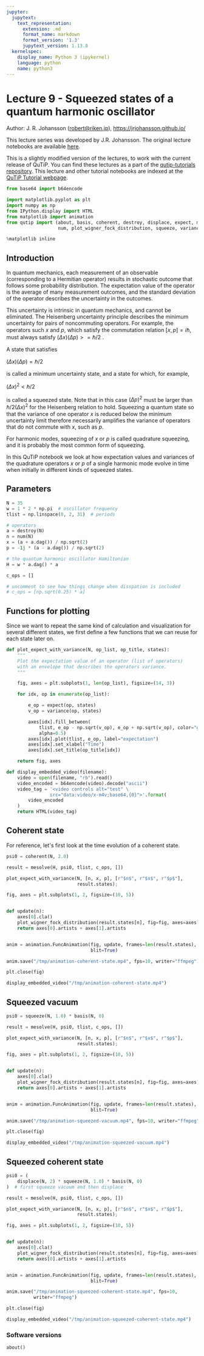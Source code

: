 ```yaml
---
jupyter:
  jupytext:
    text_representation:
      extension: .md
      format_name: markdown
      format_version: '1.3'
      jupytext_version: 1.13.8
  kernelspec:
    display_name: Python 3 (ipykernel)
    language: python
    name: python3
---
```


# Lecture 9 - Squeezed states of a quantum harmonic oscillator

Author: J. R. Johansson (robert@riken.jp), https://jrjohansson.github.io/

This lecture series was developed by J.R. Johansson. The original lecture notebooks are available [here](https://github.com/jrjohansson/qutip-lectures).

This is a slightly modified version of the lectures, to work with the current release of QuTiP. You can find these lectures as a part of the [qutip-tutorials repository](https://github.com/qutip/qutip-tutorials). This lecture and other tutorial notebooks are indexed at the [QuTiP Tutorial webpage](https://qutip.org/tutorials.html).

```python
from base64 import b64encode

import matplotlib.pyplot as plt
import numpy as np
from IPython.display import HTML
from matplotlib import animation
from qutip import (about, basis, coherent, destroy, displace, expect, mesolve,
                   num, plot_wigner_fock_distribution, squeeze, variance)

%matplotlib inline
```

## Introduction

In quantum mechanics, each measurement of an observable (corresponding to a Hermitian operator) results in stochastic outcome that follows some probability distribution. The expectation value of the operator is the average of many measurement outcomes, and the standard deviation of the operator describes the uncertainty in the outcomes.

This uncertainty is intrinsic in quantum mechanics, and cannot be eliminated. The Heisenberg uncertainty principle describes the minimum uncertainty for pairs of noncommuting operators. For example, the operators such $x$ and $p$, which satisfy the commutation relation $[x, p] = i\hbar$, must always satisfy $(\Delta x) (\Delta p) >= \hbar/2$ .

A state that satisfies

$(\Delta x) (\Delta p) = \hbar/2$

is called a minimum uncertainty state, and a state for which, for example, 

$(\Delta x)^2 < \hbar/2$ 

is called a squeezed state. Note that in this case $(\Delta p)^2$ must be larger than $\hbar/2(\Delta x)^2$ for the Heisenberg relation to hold. Squeezing a quantum state so that the variance of one operator $x$ is reduced below the minimum uncertainty limit therefore necessarily amplifies the variance of operators that do not commute with $x$, such as $p$.

For harmonic modes, squeezing of $x$ or $p$ is called quadrature squeezing, and it is probably the most common form of squeezing. 

In this QuTiP notebook we look at how expectation values and variances of the quadrature operators $x$ or $p$ of a single harmonic mode evolve in time when initially in different kinds of squeezed states. 


## Parameters

```python
N = 35
w = 1 * 2 * np.pi  # oscillator frequency
tlist = np.linspace(0, 2, 31)  # periods
```

```python
# operators
a = destroy(N)
n = num(N)
x = (a + a.dag()) / np.sqrt(2)
p = -1j * (a - a.dag()) / np.sqrt(2)
```

```python
# the quantum harmonic oscillator Hamiltonian
H = w * a.dag() * a
```

```python
c_ops = []

# uncomment to see how things change when disspation is included
# c_ops = [np.sqrt(0.25) * a]
```

## Functions for plotting

Since we want to repeat the same kind of calculation and visualization for several different states, we first define a few functions that we can reuse for each state later on.

```python
def plot_expect_with_variance(N, op_list, op_title, states):
    """
    Plot the expectation value of an operator (list of operators)
    with an envelope that describes the operators variance.
    """

    fig, axes = plt.subplots(1, len(op_list), figsize=(14, 3))

    for idx, op in enumerate(op_list):

        e_op = expect(op, states)
        v_op = variance(op, states)

        axes[idx].fill_between(
            tlist, e_op - np.sqrt(v_op), e_op + np.sqrt(v_op), color="green",
            alpha=0.5)
        axes[idx].plot(tlist, e_op, label="expectation")
        axes[idx].set_xlabel("Time")
        axes[idx].set_title(op_title[idx])

    return fig, axes
```

```python
def display_embedded_video(filename):
    video = open(filename, "rb").read()
    video_encoded = b64encode(video).decode("ascii")
    video_tag = '<video controls alt="test" \
                src="data:video/x-m4v;base64,{0}">'.format(
        video_encoded
    )
    return HTML(video_tag)
```

## Coherent state

For reference, let's first look at the time evolution of a coherent state.

```python
psi0 = coherent(N, 2.0)
```

```python
result = mesolve(H, psi0, tlist, c_ops, [])
```

```python
plot_expect_with_variance(N, [n, x, p], [r"$n$", r"$x$", r"$p$"],
                          result.states);
```

```python
fig, axes = plt.subplots(1, 2, figsize=(10, 5))


def update(n):
    axes[0].cla()
    plot_wigner_fock_distribution(result.states[n], fig=fig, axes=axes)
    return axes[0].artists + axes[1].artists


anim = animation.FuncAnimation(fig, update, frames=len(result.states),
                               blit=True)

anim.save("/tmp/animation-coherent-state.mp4", fps=10, writer="ffmpeg")

plt.close(fig)
```

```python
display_embedded_video("/tmp/animation-coherent-state.mp4")
```

## Squeezed vacuum

```python
psi0 = squeeze(N, 1.0) * basis(N, 0)
```

```python
result = mesolve(H, psi0, tlist, c_ops, [])
```

```python
plot_expect_with_variance(N, [n, x, p], [r"$n$", r"$x$", r"$p$"],
                          result.states);
```

```python
fig, axes = plt.subplots(1, 2, figsize=(10, 5))


def update(n):
    axes[0].cla()
    plot_wigner_fock_distribution(result.states[n], fig=fig, axes=axes)
    return axes[0].artists + axes[1].artists


anim = animation.FuncAnimation(fig, update, frames=len(result.states),
                               blit=True)

anim.save("/tmp/animation-squeezed-vacuum.mp4", fps=10, writer="ffmpeg")

plt.close(fig)
```

```python
display_embedded_video("/tmp/animation-squeezed-vacuum.mp4")
```

## Squeezed coherent state

```python
psi0 = (
    displace(N, 2) * squeeze(N, 1.0) * basis(N, 0)
)  # first squeeze vacuum and then displace
```

```python
result = mesolve(H, psi0, tlist, c_ops, [])
```

```python
plot_expect_with_variance(N, [n, x, p], [r"$n$", r"$x$", r"$p$"],
                          result.states);
```

```python
fig, axes = plt.subplots(1, 2, figsize=(10, 5))


def update(n):
    axes[0].cla()
    plot_wigner_fock_distribution(result.states[n], fig=fig, axes=axes)
    return axes[0].artists + axes[1].artists


anim = animation.FuncAnimation(fig, update, frames=len(result.states),
                               blit=True)

anim.save("/tmp/animation-squeezed-coherent-state.mp4", fps=10,
          writer="ffmpeg")

plt.close(fig)
```

```python
display_embedded_video("/tmp/animation-squeezed-coherent-state.mp4")
```

### Software versions

```python
about()
```
